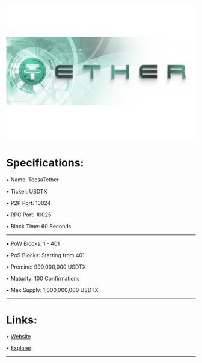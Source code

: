 ![](share/pixmaps/tecsatether_splash.png)




Specifications:
==================

• Name:             TecsaTether

• Ticker:           USDTX

• P2P Port:         10024

• RPC Port:         10025

• Block Time:       60 Seconds


---

• PoW Blocks:       1 - 401

• PoS Blocks:       Starting from 401  

• Premine:          990,000,000 USDTX

• Maturity:         100 Confirmations  

• Max Supply:       1,000,000,000 USDTX

---



Links:
==================

• [Website](https://tecsatether.com/)

• [Explorer](https://explorer.tecsatether.com/)

---


